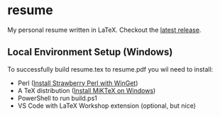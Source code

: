 # resume
My personal resume written in LaTeX. Checkout the [latest release](https://github.com/flyncx/resume/releases/tag/latest).

## Local Environment Setup (Windows)
To successfully build resume.tex to resume.pdf you wil need to install:
- Perl ([Install Strawberry Perl with WinGet](https://winget.run/pkg/StrawberryPerl/StrawberryPerl))
- A TeX distribution ([Install MiKTeX on Windows](https://miktex.org/howto/install-miktex))
- PowerShell to run build.ps1 
- VS Code with LaTeX Workshop extension (optional, but nice)

